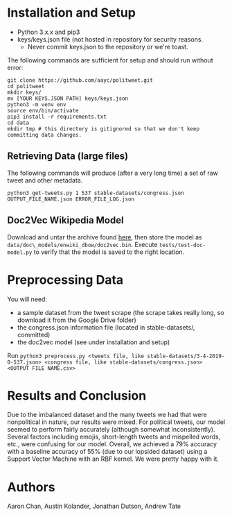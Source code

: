 # Installation and Setup
* Python 3.x.x and pip3
* keys/keys.json file (not hosted in repository for security reasons.
  * Never commit keys.json to the repository or we're toast.

The following commands are sufficient for setup and should run without error:
```
git clone https://github.com/aayc/politweet.git
cd politweet
mkdir keys/
mv [YOUR KEYS.JSON PATH] keys/keys.json
python3 -m venv env
source env/bin/activate
pip3 install -r requirements.txt
cd data
mkdir tmp # this directory is gitignored so that we don't keep committing data changes.
```

## Retrieving Data (large files)
The following commands will produce (after a very long time) a set of raw tweet and other metadata.
```
python3 get-tweets.py 1 537 stable-datasets/congress.json OUTPUT_FILE_NAME.json ERROR_FILE_LOG.json
```

## Doc2Vec Wikipedia Model
Download and untar the archive found [here](https://ibm.ent.box.com/s/3f160t4xpuya9an935k84ig465gvymm2), then store the model as `data/doc\_models/enwiki_dbow/doc2vec.bin`.  Execute `tests/test-doc-model.py` to verify that the model is saved to the right location.

# Preprocessing Data
You will need:

* a sample dataset from the tweet scrape (the scrape takes really long, so download it from the Google Drive folder)
* the congress.json information file (located in stable-datasets/, committed)
* the doc2vec model (see under installation and setup)

Run `python3 preprocess.py <tweets file, like stable-datasets/3-4-2019-0-537.json> <congress file, like stable-datasets/congress.json> <OUTPUT FILE NAME.csv>`

# Results and Conclusion
Due to the imbalanced dataset and the many tweets we had that were nonpolitical in nature, our results were mixed.  For political tweets, our model seemed to perform fairly accurately (although somewhat inconsistently).  Several factors including emojis, short-length tweets and mispelled words, etc., were confusing for our model.  Overall, we achieved a 79% accuracy with a baseline accuracy of 55% (due to our lopsided dataset) using a Support Vector Machine with an RBF kernel.  We were pretty happy with it.

# Authors
Aaron Chan, Austin Kolander, Jonathan Dutson, Andrew Tate

